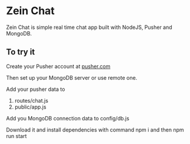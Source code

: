 # Zein Chat

Zein Chat is simple real time chat app built with NodeJS, Pusher and MongoDB.

## To try it

Create your Pusher account at [pusher.com](http://pusher.com)

Then set up your MongoDB server or use remote one.

Add your pusher data to
1. routes/chat.js
2. public/app.js

Add you MongoDB connection data to config/db.js

Download it and install dependencies with command npm i and then npm run start 